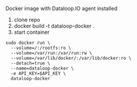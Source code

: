 Docker image with Dataloop.IO agent installed

1. clone repo
1. docker build -t dataloop-docker .
1. start container

```
sudo docker run \
  --volume=/:/rootfs:ro \
  --volume=/var/run:/var/run:rw \
  --volume=/var/lib/docker/:/var/lib/docker:ro \
  --detach=true \
  --name=dataloop-docker \
  -e API_KEY=$API_KEY \
  dataloop-docker
```

